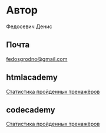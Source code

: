 # Автор
Федосевич Денис
## Почта
fedosgrodno@gmail.com
## htmlacademy
[Статистика пройденных тренажёров](https://htmlacademy.ru/profile/id1121043)
## codecademy
[Статистика пройденных тренажёров](https://www.codecademy.com/profiles/data2165171558)


